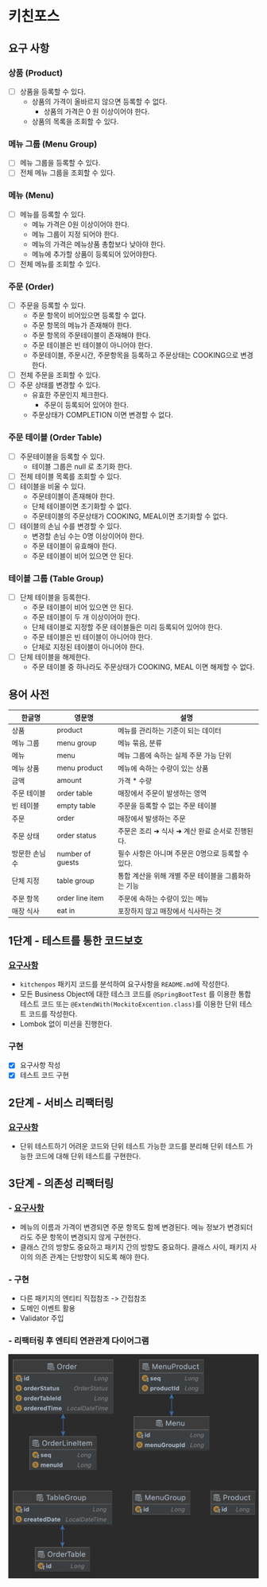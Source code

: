# 키친포스

## 요구 사항
### 상품 (Product)
- [ ] 상품을 등록할 수 있다.
  * 상품의 가격이 올바르지 않으면 등록할 수 없다.
    * 상품의 가격은 0 원 이상이어야 한다.
  * 상품의 목록을 조회할 수 있다.

### 메뉴 그룹 (Menu Group)
- [ ] 메뉴 그룹을 등록할 수 있다.
- [ ] 전체 메뉴 그룹을 조회할 수 있다.

### 메뉴 (Menu)
- [ ] 메뉴를 등록할 수 있다.
  - 메뉴 가격은 0원 이상이어야 한다.
  - 메뉴 그룹이 지정 되어야 한다.
  - 메뉴의 가격은 메뉴상품 총합보다 낮아야 한다.
  - 메뉴에 추가할 상품이 등록되어 있어야한다.
- [ ] 전체 메뉴를 조회할 수 있다.

### 주문 (Order)
- [ ] 주문을 등록할 수 있다.
  - 주문 항목이 비어있으면 등록할 수 없다.
  - 주문 항목의 메뉴가 존재해야 한다.
  - 주문 항목의 주문테이블이 존재해야 한다.
  - 주문 테이블은 빈 테이블이 아니어야 한다.
  - 주문테이블, 주문시간, 주문항목을 등록하고 주문상태는 COOKING으로 변경한다.
- [ ] 전체 주문을 조회할 수 있다.
- [ ] 주문 상태를 변경할 수 있다.
  - 유효한 주문인지 체크한다.
    - 주문이 등록되어 있어야 한다.
  - 주문상태가 COMPLETION 이면 변경할 수 없다.
  
### 주문 테이블 (Order Table)
- [ ] 주문테이블을 등록할 수 있다.
  - 테이블 그룹은 null 로 초기화 한다.
- [ ] 전체 테이블 목록를 조회할 수 있다.
- [ ] 테이블을 비울 수 있다.
  - 주문테이블이 존재해야 한다.
  - 단체 테이블이면 초기화할 수 없다.
  - 주문테이블의 주문상태가 COOKING, MEAL이면 초기화할 수 없다.
- [ ] 테이블의 손님 수를 변경할 수 있다.
  - 변경할 손님 수는 0명 이상이어야 한다.
  - 주문 테이블이 유효해야 한다.
  - 주문 테이블이 비어 있으면 안 된다.

### 테이블 그룹 (Table Group)
- [ ] 단체 테이블을 등록한다.
  - 주문 테이블이 비어 있으면 안 된다. 
  - 주문 테이블이 두 개 이상이어야 한다.
  - 단체 테이블로 지정할 주문 테이블들은 미리 등록되어 있어야 한다.
  - 주문 테이블은 빈 테이블이 아니어야 한다.
  - 단체로 지정된 테이블이 아니어야 한다.
- [ ] 단체 테이블을 해제한다.
  - 주문 테이블 중 하나라도 주문상태가 COOKING, MEAL 이면 해제할 수 없다.


## 용어 사전

| 한글명 | 영문명 | 설명 |
| --- | --- | --- |
| 상품 | product | 메뉴를 관리하는 기준이 되는 데이터 |
| 메뉴 그룹 | menu group | 메뉴 묶음, 분류 |
| 메뉴 | menu | 메뉴 그룹에 속하는 실제 주문 가능 단위 |
| 메뉴 상품 | menu product | 메뉴에 속하는 수량이 있는 상품 |
| 금액 | amount | 가격 * 수량 |
| 주문 테이블 | order table | 매장에서 주문이 발생하는 영역 |
| 빈 테이블 | empty table | 주문을 등록할 수 없는 주문 테이블 |
| 주문 | order | 매장에서 발생하는 주문 |
| 주문 상태 | order status | 주문은 조리 ➜ 식사 ➜ 계산 완료 순서로 진행된다. |
| 방문한 손님 수 | number of guests | 필수 사항은 아니며 주문은 0명으로 등록할 수 있다. |
| 단체 지정 | table group | 통합 계산을 위해 개별 주문 테이블을 그룹화하는 기능 |
| 주문 항목 | order line item | 주문에 속하는 수량이 있는 메뉴 |
| 매장 식사 | eat in | 포장하지 않고 매장에서 식사하는 것 |

## 1단계 - 테스트를 통한 코드보호
### [요구사항](https://edu.nextstep.camp/s/X02BsEA0/ls/uvktq6et)
- `kitchenpos` 패키지 코드를 분석하여 요구사항을 `README.md`에 작성한다.
- 모든 Business Object에 대한 테스크 코드를 `@SpringBootTest` 를 이용한 통합 테스트 코드 또는 `@ExtendWith(MockitoExcention.class)`를 이용한 단위 테스트 코드를 작성한다.
- Lombok 없이 미션을 진행한다.


### 구현
- [x] 요구사항 작성
- [X] 테스트 코드 구현

## 2단계 - 서비스 리팩터링
### [요구사항](https://edu.nextstep.camp/s/X02BsEA0/ls/eTPlycZ2)
- 단위 테스트하기 어려운 코드와 단위 테스트 가능한 코드를 분리해 단위 테스트 가능한 코드에 대해 단위 테스트를 구현한다.

## 3단계 - 의존성 리팩터링
### - [요구사항](https://edu.nextstep.camp/s/X02BsEA0/ls/LXnq3HBY)
- 메뉴의 이름과 가격이 변경되면 주문 항목도 함께 변경된다. 메뉴 정보가 변경되더라도 주문 항목이 변경되지 않게 구현한다.
- 클래스 간의 방향도 중요하고 패키지 간의 방향도 중요하다. 클래스 사이, 패키지 사이의 의존 관계는 단방향이 되도록 해야 한다.

### - 구현
- 다른 패키지의 엔티티 직접참조 -> 간접참조 
- 도메인 이벤트 활용
- Validator 주입

### - 리팩터링 후 엔티티 연관관계 다이어그램 
  ![img_1.png](img_1.png)
